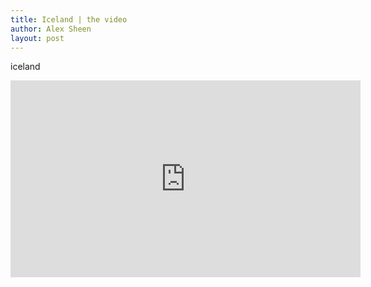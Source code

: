 ```yaml
---
title: Iceland | the video
author: Alex Sheen
layout: post
---
```

iceland

<iframe width="560" height="315" src="https://www.youtube.com/embed/sF4lwda3pCs" frameborder="0" allow="accelerometer; autoplay; encrypted-media; gyroscope; picture-in-picture" allowfullscreen></iframe>
